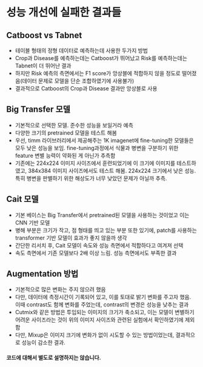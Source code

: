 # 성능 개선에 실패한 결과들
## Catboost vs Tabnet
- 테이블 형태의 정형 데이터로 예측하는데 사용한 두가지 방법
- Crop과 Disease를 예측하는데는 Catboost가 뛰어났고 Risk를 예측하는데는 Tabnet이 더 뛰어난 결과
- 하지만 Risk 예측의 측면에서는 F1 score가 앙상블에 적합하지 않을 정도로 떨어졌음(데이터 문제로 모델을 단순 조합하였기에 사용불가)
- 결과적으로 Catboost의 Crop과 Disease 결과만 앙상블로 사용

## Big Transfer 모델
- 기본적으로 선택한 모델. 준수한 성능을 보일거라 예측
- 다양한 크기의 pretrained 모델을 테스트 해봄
- 우선, timm 라이브러리에서 제공해주는 1K imagenet에 fine-tuning한 모델들은 모두 낮은 성능을 보임. fine-tuning과정에서 식물과 병변을 구분하기 위한 feature 변별 능력이 약화된 게 아닌가 추측함
- 기존에는 224x224 이미지 사이즈에서 훈련되었기에 이 크기에 이미지를 테스트하였고, 384x384 이미지 사이즈에서도 테스트 해봄. 224x224 크기에서 낮은 성능. 특히 병변을 판별하기 위한 해상도가 너무 낮았던 문제가 아닐까 추측.

## Cait 모델
- 기본 베이스는 Big Transfer에서 pretrained된 모델을 사용하는 것이었고 이는 CNN 기반 모델
- 병해 부분은 크기가 작고, 점 형태를 띄고 있는 부분 또한 있기에, patch를 사용하는 transformer 기반 모델이 효과가 좋지 않을까 생각
- 간단한 리서치 후, Cait 모델이 속도와 성능 측면에서 적합하다고 여겨져 선택
- 속도 측면에서 기존 모델보다 2배 이상 느림. 성능 측면에서도 부족한 결과

## Augmentation 방법
- 기본적으로 많은 변화는 주지 않으려 했음
- 다만, 데이터에 측정시간이 기록되어 있고, 이를 토대로 밝기 변화를 주고자 했음. 이때 contrast도 함께 변화를 주었는데, contrast의 변경은 성능을 낮추는 결과
- Cutmix와 같은 방법은 투입되는 이미지의 크기가 축소되고, 이는 모델이 변별하기 어려운 사이즈라는 것이 위의 이미지 사이즈와 관련된 실험에서 확인하였기에 제외함
- 다만, Mixup은 이미지 크기에 변화가 없이 시도할 수 있는 방법이었는데, 결과적으로 성능이 감소한 결과.


#### 코드에 대해서 별도로 설명하지는 않습니다.
